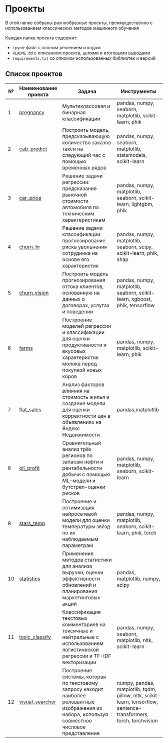 # Проекты

В этой папке собраны разнообразные проекты, преимущественно с использованием классических методов машинного обучения

Каждая папка проекта содержит:
- `ipynb`-файл с полным решением и кодом
- `README.md` с описанием проекта, целями и итоговыми выводами
- `requirements.txt` со списком использованных библиотек и версий

## Список проектов

| № | Наименование проекта | Задача | Инструменты |
|---|----------------------|--------|-------------|
|1|[pregnancy](https://github.com/RvotaEnota/ml_projects/tree/main/pregnancy)|Мультиклассовая и бинарная классификации|pandas, numpy, seaborn, matplotlib, scikit-learn, phik|
|2|[cab_predict](https://github.com/RvotaEnota/yap_projects/tree/main/cab_predict)|Построить модель, предсказывающую количество заказов такси на следующий час с помощью временных рядов|pandas, numpy, seaborn, matplotlib, statsmodels, scikit-learn|
|3|[car_price](https://github.com/RvotaEnota/yap_projects/tree/main/car_price)|Решение задачи регрессии: предсказание рыночной стоимости автомобиля по техническим характеристикам|pandas, numpy, matplotlib, seaborn, scikit-learn, lightgbm, phik|
|4|[churn_hr](https://github.com/RvotaEnota/yap_projects/tree/main/churn_hr)|Решение задачи классификации: прогнозирование риска увольнения сотрудника на основе его характеристик|pandas, numpy, matplotlib, seaborn, scipy, scikit-learn, phik, shap|
|5|[churn_vision](https://github.com/RvotaEnota/yap_projects/tree/main/churn_vision)|Построить модель прогнозирования оттока клиентов, основанную на данных о договорах, услугах и поведении|pandas, numpy, matplotlib, seaborn, scikit-learn, xgboost, phik, tensorflow|
|6|[farms](https://github.com/RvotaEnota/yap_projects/tree/main/farms)|Построение моделей регрессии и классификации для оценки продуктивности и вкусовых характеристик молока перед покупкой новых коров|pandas, numpy, matplotlib, scikit-learn, phik|
|7|[flat_sales](https://github.com/RvotaEnota/yap_projects/tree/main/flat_sales)|Анализ факторов влияния на стоимость жилья и создание модели для оценки корректности цен в объявлениях на Яндекс Недвижимости|pandas,matplotlib|
|8|[oil_profit](https://github.com/RvotaEnota/yap_projects/tree/main/oil_profit)|Сравнительный анализ трёх регионов по запасам нефти и рентабельности добычи с помощью ML-модели и бутстреп-оценки рисков|pandas, numpy, matplotlib, seaborn, scikit-learn|
|9|[stars_temp](https://github.com/RvotaEnota/yap_projects/tree/main/stars_temp)|Построение и оптимизация нейросетевой модели для оценки температуры звёзд по их наблюдаемым параметрам|pandas, numpy, matplotlib, seaborn, scikit-learn, phik, torch|
|10|[statistics](https://github.com/RvotaEnota/yap_projects/tree/main/statistics)|Применение методов статистики для анализа выручки, оценки эффективности обновлений и планирования маркетинговых акций|pandas, matplotlib, numpy, scipy|
|11|[toxic_classify](https://github.com/RvotaEnota/yap_projects/tree/main/toxic_classify)|Классификация текстовых комментариев на токсичные и нейтральные с использованием логистической регрессии и TF-IDF векторизации|pandas, numpy, seaborn, matplotlib, nltk, scikit-learn|
|12|[visual_searcher](https://github.com/RvotaEnota/yap_projects/tree/main/visual_searcher)|Построение системы, которая по текстовому запросу находит наиболее релевантные изображения из набора, используя совместное числовое представление|numpy, pandas, matplotlib, tqdm, pillow, nltk, scikit-learn, tensorflow, sentence-transformers, torch, torchvision|
